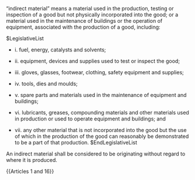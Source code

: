 “indirect material” means a material used in the production, testing or inspection of a good but not physically incorporated into the good; or a material used in the maintenance of buildings or the operation of equipment, associated with the production of a good, including:

$LegislativeList
* i. fuel, energy, catalysts and solvents;

* ii. equipment, devices and supplies used to test or inspect the good;

* iii. gloves, glasses, footwear, clothing, safety equipment and supplies;

* iv. tools, dies and moulds;

* v. spare parts and materials used in the maintenance of equipment and buildings;

* vi. lubricants, greases, compounding materials and other materials used in production or used to operate equipment and buildings; and

* vii. any other material that is not incorporated into the good but the use of which in the production of the good can reasonably be demonstrated to be a part of that production.
$EndLegislativeList

An indirect material shall be considered to be originating without regard to where it is produced.

{{Articles 1 and 16}}